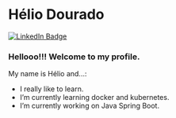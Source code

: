 <!--

**heliohdd/heliohdd** is a ✨ _special_ ✨ repository because its `README.md` (this file) appears on your GitHub profile.

Here are some ideas to get you started:

- 🔭 I’m currently working on ...
- 🌱 I’m currently learning ...
- 👯 I’m looking to collaborate on ...
- 🤔 I’m looking for help with ...
- 💬 Ask me about ...
- 📫 How to reach me: ...
- 😄 Pronouns: ...
- ⚡ Fun fact: ...

          - 👯 I’m looking to collaborate on ...
          - 🤔 I’m looking for help with ...
          - 💬 Ask me about ...
          - 📫 How to reach me: ...

          - ⚡ Fun fact: ...

-->

# Hélio Dourado <!--:man_technologist:-->

[![LinkedIn Badge](https://img.shields.io/badge/-LinkedIn-blue?style=flat-square&logo=Linkedin&logoColor=white&link=https://www.linkedin.com/in/heliohdd/)](https://www.linkedin.com/in/heliohdd/)
### Hellooo!!!  <!--👋--> Welcome to my profile.
My name is Hélio and...:

- <!--😄--> I really like to learn.
- <!--🌱--> I’m currently learning docker and kubernetes.
- <!--🔭--> I’m currently working on Java Spring Boot.
